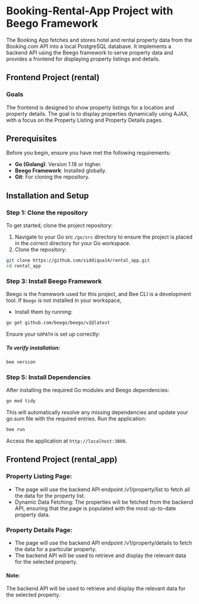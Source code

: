 
# Booking-Rental-App Project with Beego Framework

The Booking App fetches and stores hotel and rental property data from the Booking.com API into a local PostgreSQL database. It implements a backend API using the Beego framework to serve property data and provides a frontend for displaying property listings and details.
## Frontend Project (rental)
### Goals
The frontend is designed to show property listings for a location and property details. The goal is to display properties dynamically using AJAX, with a focus on the Property Listing and Property Details pages.

## Prerequisites
Before you begin, ensure you have met the following requirements:

- **Go (Golang)**: Version 1.18 or higher.
- **Beego Framework**: Installed globally.
- **Git**: For cloning the repository.

## Installation and Setup

### Step 1: Clone the repository
To get started, clone the project repository:
1. Navigate to your Go src `/go/src` directory to ensure the project is placed in the correct directory for your Go workspace.
2. Clone the repository:
```bash
git clone https://github.com/siddiqua14/rental_app.git
cd rental_app
```


### Step 3: Install Beego Framework
Beego is the framework used for this project, and Bee CLI is a development tool. If `Beego` is not installed in your workspace,
- Install them by running:
```bash
go get github.com/beego/beego/v2@latest
```
Ensure your `GOPATH` is set up correctly:
##### To verify installation:
```bash
bee version
```

### Step 5: Install Dependencies

After installing the required Go modules and Beego dependencies:

```bash
go mod tidy
```
This will automatically resolve any missing dependencies and update your go.sum file with the required entries.
Run the application:
```bash
bee run 
```
Access the application at `http://localhost:3000`.


## Frontend Project (rental_app)
### Property Listing Page:
- The page will use the backend API endpoint /v1/property/list to fetch all the data for the property list.
- Dynamic Data Fetching: The properties will be fetched from the backend API, ensuring that the page is populated with the most up-to-date property data.
### Property Details Page: 
- The page will use the backend API endpoint /v1/property/details to fetch the data for a particular property.
- The backend API will be used to retrieve and display the relevant data for the selected property.

 #### Note: 
 The backend API will be used to retrieve and display the relevant data for the selected property.
